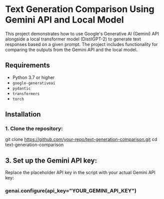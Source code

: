 # Text Generation Comparison Using Gemini API and Local Model

This project demonstrates how to use Google's Generative AI (Gemini) API alongside a local transformer model (DistilGPT-2) to generate text responses based on a given prompt. The project includes functionality for comparing the outputs from the Gemini API and the local model.

## Requirements

- Python 3.7 or higher
- `google-generativeai`
- `pydantic`
- `transformers`
- `torch`

## Installation

### 1. Clone the repository:


git clone https://github.com/your-repo/text-generation-comparison.git
cd text-generation-comparison

## 3. Set up the Gemini API key:
Replace the placeholder API key in the script with your actual Gemini API key:
### genai.configure(api_key="YOUR_GEMINI_API_KEY")

